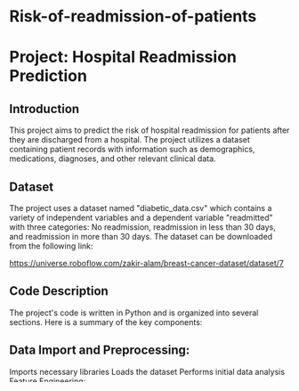 # Risk-of-readmission-of-patients

# Project: Hospital Readmission Prediction

## Introduction

This project aims to predict the risk of hospital readmission for patients after they are discharged from a hospital. The project utilizes a dataset containing patient records with information such as demographics, medications, diagnoses, and other relevant clinical data.

## Dataset

The project uses a dataset named "diabetic_data.csv" which contains a variety of independent variables and a dependent variable "readmitted" with three categories: No readmission, readmission in less than 30 days, and readmission in more than 30 days. The dataset can be downloaded from the following link:

https://universe.roboflow.com/zakir-alam/breast-cancer-dataset/dataset/7

## Code Description

The project's code is written in Python and is organized into several sections. Here is a summary of the key components:

## Data Import and Preprocessing:

Imports necessary libraries
Loads the dataset
Performs initial data analysis
Feature Engineering:

Handles missing values and irrelevant columns
Creates new features like "service_utilization" and "numchange"
Replaces and categorizes values in various columns
Converts categorical variables to binary numeric values

## Data Visualization:

Visualizes data using matplotlib and seaborn
Handling Diagnosis Codes:

Consolidates diagnosis codes into nine disease categories
Assigns numeric values to primary diagnosis codes

## Data Reduction:

Handles cases where patients have multiple encounters
Deduplicates records
Consolidates multiple encounters into a single representation
Calculates average duration and medication changes

## Target Variable Encoding:

Encodes the dependent variable "readmitted" into three categories

## Model Architecture:

Utilizes a Sequential model, which is a linear sequence of neural network layers.
The first layer is a dense layer with 64 units and a ReLU activation function.
Subsequently, a second dense layer with 32 units and a ReLU activation function is added.
Finally, a dense layer with a single unit and a sigmoid activation function is used to produce binary classification results.

## Model Compilation:

Compiles the model using the Adam optimizer.
Employs the binary_crossentropy loss function, which is well-suited for binary classification tasks.
Selects accuracy as a metric to monitor during training.
## Model Training:

Trains the model on the training data for 30 epochs.
Uses a batch size of 32.
Monitors the model's performance on the validation data.

## Model Evaluation:

Evaluates the model using the test data.
Computes both the loss and accuracy.
Prints the accuracy of the model on the test data, which is obtained as 88%.

## Conclusion

The project successfully implements a machine learning model to predict hospital readmission risk with an accuracy of 88%. The code demonstrates the process of data preprocessing, feature engineering, model building, and evaluatio
